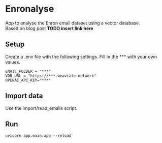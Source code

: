 # Enronalyse
App to analyse the Enron email dataset using a vector database.  
Based on blog post **TODO insert link here**

## Setup

Create a .env file with the following settings. Fill in the *** with your own values.

    EMAIL_FOLDER = "***"
    VDB_URL = "https://***.weaviate.network"
    OPENAI_API_KEY="***"

## Import data
Use the import/read_emails script.

## Run  

    uvicorn app.main:app --reload

